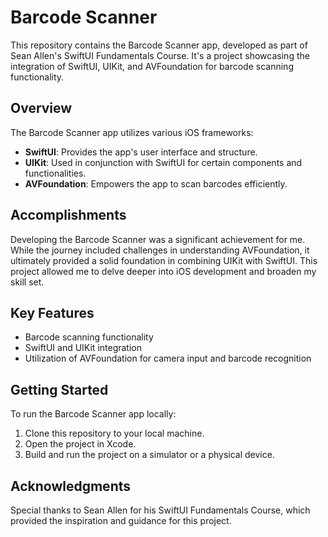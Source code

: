 # Barcode Scanner

This repository contains the Barcode Scanner app, developed as part of Sean Allen's SwiftUI Fundamentals Course. It's a project showcasing the integration of SwiftUI, UIKit, and AVFoundation for barcode scanning functionality.

## Overview

The Barcode Scanner app utilizes various iOS frameworks:

- **SwiftUI**: Provides the app's user interface and structure.
- **UIKit**: Used in conjunction with SwiftUI for certain components and functionalities.
- **AVFoundation**: Empowers the app to scan barcodes efficiently.

## Accomplishments

Developing the Barcode Scanner was a significant achievement for me. While the journey included challenges in understanding AVFoundation, it ultimately provided a solid foundation in combining UIKit with SwiftUI. This project allowed me to delve deeper into iOS development and broaden my skill set.

## Key Features

- Barcode scanning functionality
- SwiftUI and UIKit integration
- Utilization of AVFoundation for camera input and barcode recognition

## Getting Started

To run the Barcode Scanner app locally:

1. Clone this repository to your local machine.
2. Open the project in Xcode.
3. Build and run the project on a simulator or a physical device.

## Acknowledgments

Special thanks to Sean Allen for his SwiftUI Fundamentals Course, which provided the inspiration and guidance for this project.
